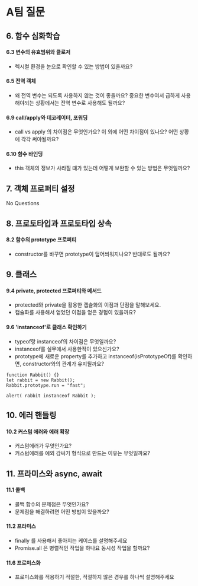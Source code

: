 # A팀 질문

## 6. 함수 심화학습

#### 6.3 변수의 유효범위와 클로저
- 렉시컬 환경을 눈으로 확인할 수 있는 방법이 있을까요?

#### 6.5 전역 객체
- 왜 전역 변수는 되도록 사용하지 않는 것이 좋을까요? 중요한 변수여서 급하게 사용해야되는  상황에서는 전역 변수로 사용해도 될까요?

#### 6.9 call/apply와 데코레이터, 포워딩
- call vs apply 의 차이점은 무엇인가요? 이 외에 어떤 차이점이 있나요? 어떤 상황에 각각 써야될까요?

#### 6.10 함수 바인딩
- this 객체의 정보가 사라질 떄가 있는데 어떻게 보완할 수 있는 방법은 무엇일까요?

## 7. 객체 프로퍼티 설정

No Questions

## 8. 프로토타입과 프로토타입 상속

#### 8.2 함수의 prototype 프로퍼티
- constructor를 바꾸면 prototype이 덮어씌워지나요? 반대로도 될까요?

## 9. 클래스

#### 9.4 private, protected 프로퍼티와 메서드
- protected와 private을 활용한 캡슐화의 이점과 단점을 말해보세요. 
- 캡슐화를 사용해서 얻었던 이점을 얻은 경험이 있을까요?

#### 9.6 'instanceof'로 클래스 확인하기
- typeof랑 instanceof의 차이점은 무엇일까요?
- instanceof를 실무에서 사용한적이 있으신가요?
- prototype에 새로운 property를 추가하고 instanceof(isPrototypeOf)를 확인하면, constructor와의 관계가 유지될까요?
```
function Rabbit() {}
let rabbit = new Rabbit();
Rabbit.prototype.run = "fast";

alert( rabbit instanceof Rabbit );
```


## 10. 에러 핸들링

#### 10.2 커스텀 에러와 에러 확장
- 커스텀에러가 무엇인가요?
- 커스텀에러를 예외 감싸기 형식으로 만드는 이유는 무엇일까요?

## 11. 프라미스와 async, await

#### 11.1 콜백
- 콜백 함수의 문제점은 무엇인가요?
- 문제점을 해결하려면 어떤 방법이 있을까요?

#### 11.2 프라미스
- finally 를 사용해서 좋아지는 케이스를 설명해주세요
- Promise.all 은 병렬적인 작업을 하나요 동시성 작업을 할까요?

#### 11.6 프로미스화
- 프로미스화를 적용하기 적절한, 적절하지 않은 경우를 하나씩 설명해주세요

